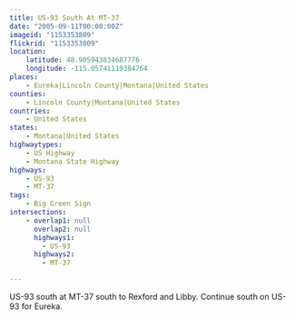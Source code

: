 ```yaml
---
title: US-93 South At MT-37
date: "2005-09-11T00:00:00Z"
imageid: "1153353809"
flickrid: "1153353809"
location:
    latitude: 48.905943834687776
    longitude: -115.05741119384764
places:
    - Eureka|Lincoln County|Montana|United States
counties:
    - Lincoln County|Montana|United States
countries:
    - United States
states:
    - Montana|United States
highwaytypes:
    - US Highway
    - Montana State Highway
highways:
    - US-93
    - MT-37
tags:
    - Big Green Sign
intersections:
    - overlap1: null
      overlap2: null
      highways1:
        - US-93
      highways2:
        - MT-37

---
```

US-93 south at MT-37 south to Rexford and Libby.  Continue south on US-93 for Eureka.